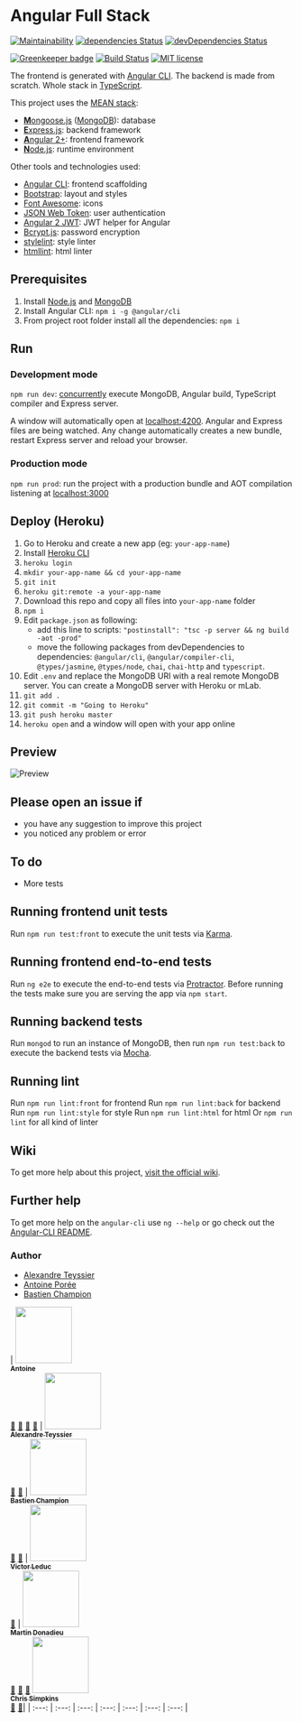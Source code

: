 # Angular Full Stack  

[![Maintainability](https://api.codeclimate.com/v1/badges/c11813043e4ad0f0e1e7/maintainability)](https://codeclimate.com/github/riderx/Angular-Full-Stack/maintainability)
[![dependencies Status](https://david-dm.org/riderx/Angular-Full-Stack/status.svg)](https://david-dm.org/riderx/Angular-Full-Stack)
[![devDependencies Status](https://david-dm.org/riderx/Angular-Full-Stack/dev-status.svg)](https://david-dm.org/riderx/Angular-Full-Stack?type=dev)

[![Greenkeeper badge](https://badges.greenkeeper.io/riderx/Angular-Full-Stack.svg)](https://greenkeeper.io/)
[![Build Status](https://travis-ci.org/riderx/Angular-Full-Stack.svg?branch=master)](https://travis-ci.org/riderx/Angular-Full-Stack)
[![MIT license](http://img.shields.io/badge/license-MIT-lightgrey.svg)](http://opensource.org/licenses/MIT)

The frontend is generated with [Angular CLI](https://github.com/angular/angular-cli). The backend is made from scratch. Whole stack in [TypeScript](https://www.typescriptlang.org).

This project uses the [MEAN stack](https://en.wikipedia.org/wiki/MEAN_(software_bundle)):
* [**M**ongoose.js](http://www.mongoosejs.com) ([MongoDB](https://www.mongodb.com)): database
* [**E**xpress.js](http://expressjs.com): backend framework
* [**A**ngular 2+](https://angular.io): frontend framework
* [**N**ode.js](https://nodejs.org): runtime environment

Other tools and technologies used:
* [Angular CLI](https://cli.angular.io): frontend scaffolding
* [Bootstrap](http://www.getbootstrap.com): layout and styles
* [Font Awesome](http://fontawesome.io): icons
* [JSON Web Token](https://jwt.io): user authentication
* [Angular 2 JWT](https://github.com/auth0/angular2-jwt/tree/v1.0): JWT helper for Angular
* [Bcrypt.js](https://github.com/dcodeIO/bcrypt.js): password encryption
* [stylelint](https://github.com/stylelint/stylelint): style linter
* [htmllint](https://github.com/htmllint/htmllint): html linter

## Prerequisites
1. Install [Node.js](https://nodejs.org) and [MongoDB](https://www.mongodb.com)
2. Install Angular CLI: `npm i -g @angular/cli`
3. From project root folder install all the dependencies: `npm i`

## Run
### Development mode
`npm run dev`: [concurrently](https://github.com/kimmobrunfeldt/concurrently) execute MongoDB, Angular build, TypeScript compiler and Express server.

A window will automatically open at [localhost:4200](http://localhost:4200). Angular and Express files are being watched. Any change automatically creates a new bundle, restart Express server and reload your browser.

### Production mode
`npm run prod`: run the project with a production bundle and AOT compilation listening at [localhost:3000](http://localhost:3000) 

## Deploy (Heroku)
1. Go to Heroku and create a new app (eg: `your-app-name`)
2. Install [Heroku CLI](https://devcenter.heroku.com/articles/heroku-command-line)
3. `heroku login`
4. `mkdir your-app-name && cd your-app-name`
5. `git init`
6. `heroku git:remote -a your-app-name`
7. Download this repo and copy all files into `your-app-name` folder
8. `npm i`
9. Edit `package.json` as following:
   - add this line to scripts: `"postinstall": "tsc -p server && ng build -aot -prod"`
   - move the following packages from devDependencies to dependencies: `@angular/cli`, `@angular/compiler-cli`, `@types/jasmine`, `@types/node`, `chai`, `chai-http` and `typescript`.
10. Edit `.env` and replace the MongoDB URI with a real remote MongoDB server. You can create a MongoDB server with Heroku or mLab.
11. `git add .`
12. `git commit -m "Going to Heroku"`
13. `git push heroku master`
14. `heroku open` and a window will open with your app online

## Preview
![Preview](https://raw.githubusercontent.com/DavideViolante/Angular2-Full-Stack/master/demo.gif "Preview")

## Please open an issue if
* you have any suggestion to improve this project
* you noticed any problem or error

## To do
* More tests

## Running frontend unit tests
Run `npm run test:front` to execute the unit tests via [Karma](https://karma-runner.github.io).

## Running frontend end-to-end tests
Run `ng e2e` to execute the end-to-end tests via [Protractor](http://www.protractortest.org/). 
Before running the tests make sure you are serving the app via `npm start`.

## Running backend tests
Run `mongod` to run an instance of MongoDB, then run `npm run test:back` to execute the backend tests via [Mocha](https://mochajs.org/).

## Running lint
Run `npm run lint:front` for frontend
Run `npm run lint:back` for backend
Run `npm run lint:style` for style
Run `npm run lint:html` for html
Or `npm run lint` for all kind of linter

## Wiki
To get more help about this project, [visit the official wiki](https://github.com/DavideViolante/Angular-Full-Stack/wiki).

## Further help
To get more help on the `angular-cli` use `ng --help` or go check out the [Angular-CLI README](https://github.com/angular/angular-cli/blob/master/README.md).

### Author
* [Alexandre Teyssier](https://github.com/Alex-teyss)
* [Antoine Porée](https://github.com/AntoinePoree)
* [Bastien Champion](https://github.com/BastienChampion)

<!-- ALL-CONTRIBUTORS-LIST:START - Do not remove or modify this section -->
<!-- prettier-ignore -->
| [<img src="https://avatars3.githubusercontent.com/u/36339268?v=4" width="100px;"/><br /><sub><b>Antoine</b></sub>](https://linkedin/antoine-porée.com)<br />[💬](#question-kentcdodds "Answering Questions") [📖](https://github.com/kentcdodds/all-contributors/commits?author=kentcdodds "Documentation") [👀](#review-kentcdodds "Reviewed Pull Requests") [📢](#talk-kentcdodds "Talks") | [<img src="https://avatars0.githubusercontent.com/u/35773862?s=400&v=4" width="100px;"/><br /><sub><b>Alexandre Teyssier</b></sub>](https://github.com/Alex-Teyss)<br />[📖](https://github.com/kentcdodds/all-contributors/commits?author=bogas04 "Documentation") [👀](#review-bogas04 "Reviewed Pull Requests") | [<img src="https://avatars2.githubusercontent.com/u/36480928?s=400&v=4" width="100px;"/><br /><sub><b>Bastien Champion</b></sub>](https://github.com/BastienChampion)<br />[📖](https://github.com/kentcdodds/all-contributors/commits?author=ben-eb "Documentation") [👀](#review-ben-eb "Reviewed Pull Requests") | [<img src="https://avatars0.githubusercontent.com/u/4113162?s=400&v=4" width="100px;"/><br /><sub><b>Victor Leduc</b></sub>](https://github.com/VictorLeduc)<br />[📖](https://github.com/kentcdodds/all-contributors/commits?author=Jameskmonger "Documentation") | [<img src="https://avatars1.githubusercontent.com/u/4084527?s=400&v=4" width="100px;"/><br /><sub><b>Martin Donadieu</b></sub>](https://github.com/riderx)<br />[📖](https://github.com/kentcdodds/all-contributors/commits?author=jfmengels "Documentation") [👀](#review-jfmengels "Reviewed Pull Requests") [🔧](#tool-jfmengels "Tools")  [<img src="https://avatars.githubusercontent.com/u/4249591?v=3" width="100px;"/><br /><sub><b>Chris Simpkins</b></sub>](https://github.com/chrissimpkins)<br />[📖](https://github.com/kentcdodds/all-contributors/commits?author=chrissimpkins "Documentation") [👀](#review-chrissimpkins "Reviewed Pull Requests")|
| :---: | :---: | :---: | :---: | :---: | :---: | :---: |

<!-- ALL-CONTRIBUTORS-LIST:END -->
